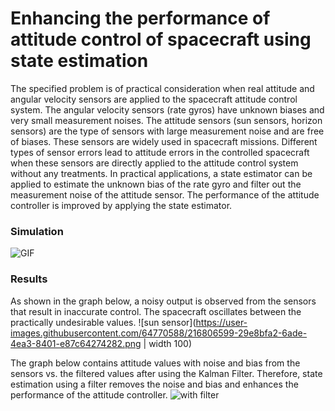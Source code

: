 # Enhancing the performance of attitude control of spacecraft using state estimation
The specified problem is of practical consideration when real attitude and angular
velocity sensors are applied to the spacecraft attitude control system. The angular
velocity sensors (rate gyros) have unknown biases and very small measurement noises.
The attitude sensors (sun sensors, horizon sensors) are the type of sensors with
large measurement noise and are free of biases. These sensors are widely used in
spacecraft missions. Different types of sensor errors lead to attitude errors in the
controlled spacecraft when these sensors are directly applied to the attitude control
system without any treatments. In practical applications, a state estimator can be applied to estimate the unknown bias of the rate gyro and filter out the
measurement noise of the attitude sensor. The performance of the attitude controller is improved by applying the state estimator.

### Simulation
![GIF](https://user-images.githubusercontent.com/64770588/216806338-61281669-eb98-45e8-a3c4-0dc38dd1e8ab.gif)
### Results
As shown in the graph below, a noisy output is observed from the sensors
that result in inaccurate control. The spacecraft oscillates between the practically
undesirable values.
![sun sensor](https://user-images.githubusercontent.com/64770588/216806599-29e8bfa2-6ade-4ea3-8401-e87c64274282.png | width 100)

The graph below contains attitude values with noise and bias from the sensors vs. the
filtered values after using the Kalman Filter. Therefore, state estimation using a filter
removes the noise and bias and enhances the performance of the attitude controller.
![with filter](https://user-images.githubusercontent.com/64770588/216806631-674de9d4-95ee-4d53-b59b-3fddca01a737.png)
